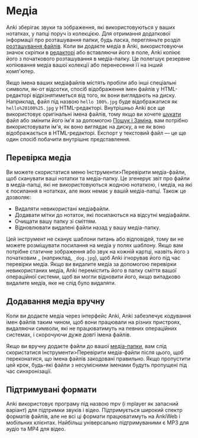 # Медіа

Anki зберігає звуки та зображення, які використовуються у ваших нотатках, у папці поруч із колекцією. Для отримання додаткової інформації про розташування папки, будь ласка, перегляньте розділ [розташування файлів](files.md#розташування-файлів). Коли ви додаєте медіа в Anki, використовуючи значок скріпки в [редакторі](editing.md) або вставляючи його в поле, Anki копіює його з початкового розташування в медіа-папку. Це полегшує резервне копіювання медіа вашої колекції або перенесення її на інший комп'ютер.

Якщо імена ваших медіафайлів містять пробіли або інші спеціальні символи, як-от відсотки, спосіб відображення імен файлів у HTML-редакторі відрізнятиметься від того, як вони виглядають на диску. Наприклад, файл під назвою `hello 100%.jpg` буде відображатися як `hello%20100%25.jpg` у HTML-редакторі. Внутрішньо Anki все ще використовує оригінальні імена файлів, тому якщо ви хочете [шукати](searching.md) файл або змінити його ім'я за допомогою [Пошук і Заміна](browsing.md#знайти-та-замінити), вам потрібно використовувати ім'я, як воно виглядає на диску, а не як воно відображається в HTML-редакторі. Експорт у текстовий файл — це ще один спосіб побачити внутрішнє представлення.

## Перевірка медіа

Ви можете скористатися меню Інструменти&gt;Перевірити медіа-файли, щоб сканувати ваші нотатки та медіа-папку. Це згенерує звіт про файли в медіа-папці, які не використовуються жодною нотаткою, і медіа, на які є посилання в нотатках, але яких немає у вашій медіа-папці. Також це дозволяє:

- Видаляти невикористані медіафайли.
- Додавати мітки до нотаток, які посилаються на відсутні медіафайли.
- Очищати вашу папку зі сміттям.
- Відновлювати видалені файли назад у вашу медіа-папку.

Цей інструмент не сканує шаблони питань або відповідей, тому ви не можете розміщувати посилання на медіа у полях шаблону. Якщо вам потрібне статичне зображення або звук на кожній картці, назвіть його з початковим \_ (наприклад, `_dog.jpg`), щоб Anki ігнорував його під час перевірки медіа. Якщо ви видалите медіа за допомогою перевірки невикористаних медіа, Anki перемістить його в папку сміття вашої операційної системи, щоб ви могли відновити його, якщо випадково видалите медіа, яке не слід було видаляти.

## Додавання медіа вручну

Коли ви додаєте медіа через інтерфейс Anki, Anki забезпечує кодування імен файлів таким чином, щоб вони працювали на різних пристроях, видаляючи символи, які не працюватимуть на певних операційних системах, і скорочуючи дуже довгі імена файлів.

Якщо ви вручну додаєте файли до вашої [медіа-папки](files.md#розташування-файлів), вам слід скористатися Інструменти&gt;Перевірити медіа-файли після цього, щоб переконатися, що імена файлів закодовані правильно. Якщо пропустити цей крок, будь-які файли з несумісними іменами будуть пропущені під час синхронізації.

## Підтримувані формати

Anki використовує програму під назвою mpv (і mplayer як запасний варіант) для підтримки звуків і відео. Підтримується широкий спектр форматів файлів, але не всі ці формати працюватимуть на AnkiWeb і мобільних клієнтах. Найбільш універсально підтримуваними є MP3 для аудіо та MP4 для відео.
